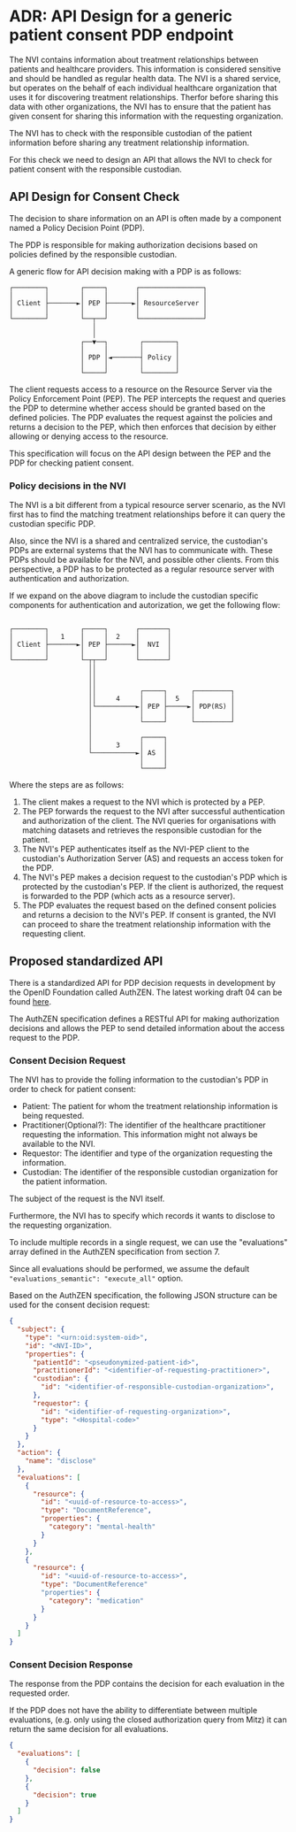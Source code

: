 # ADR: API Design for a generic patient consent PDP endpoint

The NVI contains information about treatment relationships between patients and healthcare providers.
This information is considered sensitive and should be handled as regular health data.
The NVI is a shared service, but operates on the behalf of each individual healthcare organization that uses it for discovering treatment relationships.
Therfor before sharing this data with other organizations, the NVI has to ensure that the patient has given consent for sharing this information with the requesting organization.

The NVI has to check with the responsible custodian of the patient information before sharing any treatment relationship information.

For this check we need to design an API that allows the NVI to check for patient consent with the responsible custodian.

## API Design for Consent Check

The decision to share information on an API is often made by a component named a Policy Decision Point (PDP).

The PDP is responsible for making authorization decisions based on policies defined by the responsible custodian.

A generic flow for API decision making with a PDP is as follows:

```ascii
┌────────┐        ┌─────┐       ┌────────────────┐
│        │        │     │       │                │
│ Client ├───────►│ PEP ├──────►│ ResourceServer │
│        │        │     │       │                │
└────────┘        └──┬──┘       └────────────────┘
                     │
                     │
                  ┌──▼──┐        ┌────────┐
                  │     │        │        │
                  │ PDP │◄───────┤ Policy │
                  │     │        │        │
                  └─────┘        └────────┘
```

The client requests access to a resource on the Resource Server via the Policy Enforcement Point (PEP).
The PEP intercepts the request and queries the PDP to determine whether access should be granted based on the defined policies.
The PDP evaluates the request against the policies and returns a decision to the PEP, which then enforces that decision by either allowing or denying access to the resource.

This specification will focus on the API design between the PEP and the PDP for checking patient consent.

### Policy decisions in the NVI

The NVI is a bit different from a typical resource server scenario, as the NVI first has to find the matching treatment relationships before it can query the custodian specific PDP.

Also, since the NVI is a shared and centralized service, the custodian's PDPs are external systems that the NVI has to communicate with.
These PDPs should be available for the NVI, and possible other clients. From this perspective, a PDP has to be protected as a regular resource server with authentication and authorization.

If we expand on the above diagram to include the custodian specific components for authentication and autorization, we get the following flow:

```ascii

┌────────┐        ┌─────┐       ┌───────┐
│        │   1    │     │  2    │       │
│ Client ├───────►│ PEP ├──────►│  NVI  │
│        │        │     │       │       │
└────────┘        └─┬┬──┘       └───────┘
                    ││
                    ││
                    ││
                    ││           ┌─────┐      ┌─────────┐
                    ││     4     │     │  5   │         │
                    │└──────────►│ PEP ├─────►│ PDP(RS) │
                    │            │     │      │         │
                    │            └─────┘      └─────────┘
                    │
                    │            ┌─────┐
                    │      3     │     │
                    └───────────►│ AS  │
                                 │     │
                                 └─────┘
```

Where the steps are as follows:

1. The client makes a request to the NVI which is protected by a PEP.
2. The PEP forwards the request to the NVI after successful authentication and authorization of the client.
   The NVI queries for organisations with matching datasets and retrieves the responsible custodian for the patient.
3. The NVI's PEP authenticates itself as the NVI-PEP client to the custodian's Authorization Server (AS) and requests an access token for the PDP.
4. The NVI's PEP makes a decision request to the custodian's PDP which is protected by the custodian's PEP. If the client is authorized, the request is forwarded to the PDP (which acts as a resource server).
5. The PDP evaluates the request based on the defined consent policies and returns a decision to the NVI's PEP. If consent is granted, the NVI can proceed to share the treatment relationship information with the requesting client.

## Proposed standardized API

There is a standardized API for PDP decision requests in development by the OpenID Foundation called AuthZEN. The latest working draft 04 can be found [here](https://openid.github.io/authzen/).

The AuthZEN specification defines a RESTful API for making authorization decisions and allows the PEP to send detailed information about the access request to the PDP.

### Consent Decision Request

The NVI has to provide the folling information to the custodian's PDP in order to check for patient consent:

- Patient: The patient for whom the treatment relationship information is being requested.
- Practitioner(Optional?): The identifier of the healthcare practitioner requesting the information. This information might not always be available to the NVI.
- Requestor: The identifier and type of the organization requesting the information.
- Custodian: The identifier of the responsible custodian organization for the patient information.

The subject of the request is the NVI itself.

Furthermore, the NVI has to specify which records it wants to disclose to the requesting organization.

To include multiple records in a single request, we can use the "evaluations" array defined in the AuthZEN specification from section 7.

Since all evaluations should be performed, we assume the default `"evaluations_semantic": "execute_all"` option.

Based on the AuthZEN specification, the following JSON structure can be used for the consent decision request:

```json
{
  "subject": {
    "type": "<urn:oid:system-oid>",
    "id": "<NVI-ID>",
    "properties": {
      "patientId": "<pseudonymized-patient-id>",
      "practitionerId": "<identifier-of-requesting-practitioner>",
      "custodian": {
        "id": "<identifier-of-responsible-custodian-organization>",
      },
      "requestor": {
        "id": "<identifier-of-requesting-organization>",
        "type": "<Hospital-code>"
      }
    }
  },
  "action": {
    "name": "disclose"
  },
  "evaluations": [
    {
      "resource": {
        "id": "<uuid-of-resource-to-access>",
        "type": "DocumentReference",
        "properties": {
          "category": "mental-health"
        }
      }
    },
    {
      "resource": {
        "id": "<uuid-of-resource-to-access>",
        "type": "DocumentReference"
        "properties": {
          "category": "medication"
        }
      }
    }
  ]
}
```

### Consent Decision Response

The response from the PDP contains the decision for each evaluation in the requested order.

If the PDP does not have the ability to differentiate between multiple evaluations, (e.g. only using the closed authorization query from Mitz) it can return the same decision for all evaluations.

```json
{
  "evaluations": [
    {
      "decision": false
    },
    {
      "decision": true
    }
  ]
}
```
